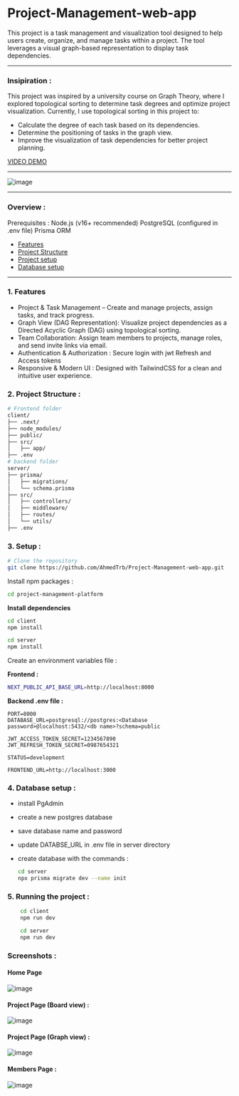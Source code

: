 # Project-Management-web-app

This project is a task management and visualization tool designed to help users create, organize, and manage tasks within a project. 
The tool leverages a visual graph-based representation to display task dependencies.

*** 
### Insipiration :
This project was inspired by a university course on Graph Theory, where I explored topological sorting to determine task degrees and optimize project visualization. Currently, I use topological sorting in this project to:

- Calculate the degree of each task based on its dependencies.
- Determine the positioning of tasks in the graph view.
- Improve the visualization of task dependencies for better project planning. 

[VIDEO DEMO](https://drive.google.com/file/d/1nH3_EfDSxEBc-k4HovFmLGog7LNgxCe4/view?usp=sharing)

*** 

![image](https://github.com/user-attachments/assets/cf75824e-a7da-4e8a-ad49-f267d6574099)



*** 
### Overview : 
Prerequisites :
Node.js (v16+ recommended)
PostgreSQL  (configured in .env file)
Prisma ORM

- [Features](#1-features)
- [Project Structure](#2-project-structure-)
- [Project setup](#3-setup-)
- [Database setup](#4-database-setup-)

***
### 1. Features

- Project & Task Management – Create and manage projects, assign tasks, and track progress.
- Graph View (DAG Representation): Visualize project dependencies as a Directed Acyclic Graph (DAG) using topological sorting.
- Team Collaboration: Assign team members to projects, manage roles, and send invite links via email.
- Authentication & Authorization : Secure login with jwt Refresh and Access tokens
- Responsive & Modern UI : Designed with TailwindCSS for a clean and intuitive user experience.

### 2. Project Structure :
```bash
# Frontend folder
client/
├── .next/
├── node_modules/
├── public/
├── src/
│   ├── app/
├── .env
# backend folder
server/
├── prisma/
│   ├── migrations/
│   └── schema.prisma
├── src/
│   ├── controllers/
│   ├── middleware/
│   ├── routes/
│   └── utils/
├── .env
```
### 3. Setup :

```bash
# Clone the repository
git clone https://github.com/AhmedTrb/Project-Management-web-app.git
```
Install npm packages :

```bash
cd project-management-platform
```
**Install dependencies**
```bash
cd client
npm install
```
```bash
cd server
npm install
```

Create an environment variables file :

**Frontend :** 

```bash 
NEXT_PUBLIC_API_BASE_URL=http://localhost:8000

```
**Backend .env file :** 

``` 
PORT=8000
DATABASE_URL=postgresql://postgres:<Database password>@localhost:5432/<db name>?schema=public

JWT_ACCESS_TOKEN_SECRET=1234567890
JWT_REFRESH_TOKEN_SECRET=0987654321

STATUS=development

FRONTEND_URL=http://localhost:3000

```
### 4. Database setup :
- install PgAdmin 
- create a new postgres database 
- save database name and password
- update DATABSE_URL in .env file in server directory
- create database with the commands : 

    ```bash 
    cd server
    npx prisma migrate dev --name init
    ```

### 5. Running the project :
```bash
    cd client
    npm run dev
```
```bash
    cd server
    npm run dev
```

### Screenshots : 

#### Home Page 
![image](https://github.com/user-attachments/assets/9d3e45c9-5b99-40eb-ab06-5f14a3ddaab4)

#### Project Page (Board view) :
![image](https://github.com/user-attachments/assets/2ea65bdd-a1d1-469e-a9ca-e54d4d25f196)

#### Project Page (Graph view) :
![image](https://github.com/user-attachments/assets/cf75824e-a7da-4e8a-ad49-f267d6574099)
#### Members Page :
![image](https://github.com/user-attachments/assets/f957f838-4aba-4e62-87b2-6b699bada2e5)

